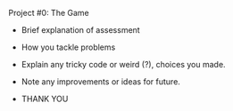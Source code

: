 Project #0: The Game

- Brief explanation of assessment

- How you tackle problems

- Explain any tricky code or weird (?), choices you made.

- Note any improvements or ideas for future.

- THANK YOU
